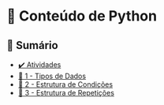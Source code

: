 # 📘 Conteúdo de Python

## 📑 Sumário

- [✔️ Atividades](https://github.com/betim009/meu_curso_python/tree/main/conteudo/atividades)
- [📌 1 - Tipos de Dados](https://github.com/betim009/meu_curso_python/tree/main/conteudo/1-tipos_dados)
- [🔀 2 - Estrutura de Condições](https://github.com/betim009/meu_curso_python/tree/main/conteudo/2-condicoes)
- [🔁 3 - Estrutura de Repetições](https://github.com/betim009/meu_curso_python/tree/main/conteudo/3-repeticoes)
